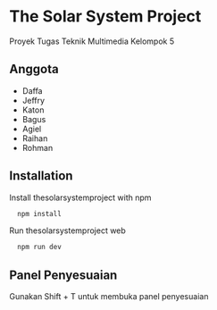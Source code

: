 
# The Solar System Project

Proyek Tugas Teknik Multimedia Kelompok 5


## Anggota

- Daffa
- Jeffry
- Katon
- Bagus
- Agiel
- Raihan
- Rohman


## Installation

Install thesolarsystemproject with npm

```bash
  npm install
```

Run thesolarsystemproject web

```bash
  npm run dev
```


## Panel Penyesuaian

Gunakan Shift + T untuk membuka panel penyesuaian
